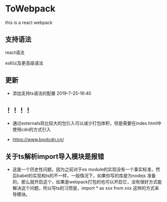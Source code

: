 # ToWebpack
this is a react webpack

## 支持语法

  react语法

  es6以及更高级语法

## 更新

- 添加支持ts语法的配置    2019-7-25-16:40

## ！！！！

- 通过externals将比较大的包引入可以减少打包体积，但是需要在index.html中使用cdn的方式引入

- https://www.bootcdn.cn/

## 关于ts解析import导入模块是报错

- 这是一个历史性问题，因为之前对于es module的实现没有一个事实标准，然后babel的实现和ts的不一样，一般情况下，如果你写的库是为nodejs 准备的，那么就开启这个，如果是webpack打包的也可以开启它，没有很好方式能解决这个问题，所以写ts的习惯是，import * as xxx from xxx 这样的方式来导模块。

